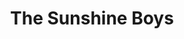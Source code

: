 ---
title: The Sunshine Boys
year: 1978
opening_date: 1978-11-24
closing_date: 1978-12-09
layout: productions
featured_image: 
image_caption:
image_credit:
playbill: 
category: 
Theatre: Theatre Jacksonville
Venue: Little Theatre
cast:
  Willie Clark: Jay Harder
  Ben Silverman: Russ Kirk
  Al Lewis: George Durney
  Patient: Emanuel Ehrlich
  TV Director: Doug Thomas
  Eddie: Pam Jackson
  Announcer: Joe Mullarkey
  Nurse: Missy Crutchfield
  Registered Nurse: Barbara Stillson
crew:
  Director: Robert Knowles
  Scene Design: Norman Miller
  Stage Manager: Barbara Stillson
  Assistant Stage Manager: Pam Jackson
  Properties:
    - Nancy Blocksidge
    - Valerie Hall
  Light Technician: Steven Fessler
  Sound Technicians:
    - John Hein
    - Rick Mull
  Grips:
    - Harriette Floyd
    - Tom Heffernan
    - John Hein
    - Dick Kerekes
    - Jane Kirk
    - Rick Mull
    - Thom Scoggins
  Set Construction:
    - Valerie Hall
    - Tom Heffernan
    - Pam Jackson
    - Jane Kirk
  Costumes:
    - Gert Berman
    - Nancy Kaye
  Publicity: Diane Somerville
  Box Office: Barbara Stillson
external_links:
---